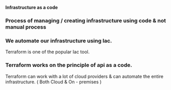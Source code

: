 **Infrastructure as a code**

### Process of managing / creating infrastructure using code & not manual process

### We **automate our infrastructure** using Iac.

Terraform is one of the popular Iac tool.

### Terraform works on the principle of api as a code.

Terraform can work with a lot of cloud providers & can automate the entire infrastructure. ( Both Cloud & On - premises )
